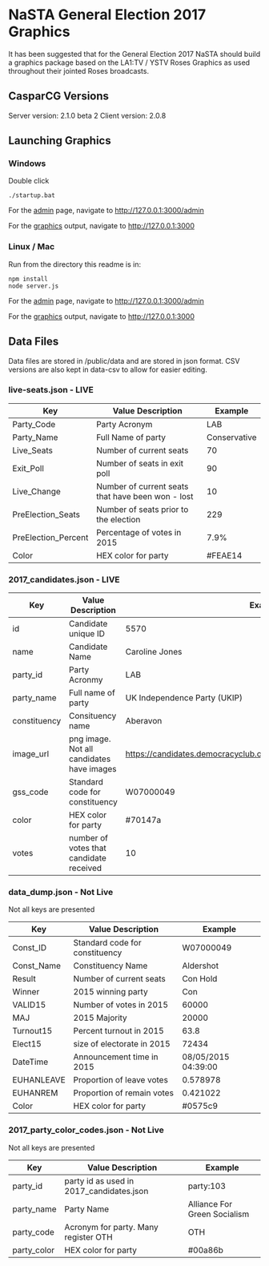 # NaSTA General Election 2017 Graphics

It has been suggested that for the General Election 2017 NaSTA should build a graphics package based on the LA1:TV / YSTV Roses Graphics as used throughout their jointed Roses broadcasts.

## CasparCG Versions
Server version: 2.1.0 beta 2
Client version: 2.0.8

## Launching Graphics

### Windows
Double click
```
./startup.bat
```

For the [admin](http://127.0.0.1:3000/admin) page, navigate to http://127.0.0.1:3000/admin

For the [graphics](http://127.0.0.1:3000) output, navigate to http://127.0.0.1:3000

### Linux / Mac
Run from the directory this readme is in:
```
npm install
node server.js
```

For the [admin](http://127.0.0.1:3000/admin) page, navigate to http://127.0.0.1:3000/admin

For the [graphics](http://127.0.0.1:3000) output, navigate to http://127.0.0.1:3000

## Data Files 
Data files are stored in /public/data and are stored in json format. CSV versions are also kept in data-csv to allow for easier editing.

### live-seats.json - LIVE

Key  | Value Description | Example
------------- | ------------- | -------------
Party_Code    | Party Acronym | LAB
Party_Name    | Full Name of party | Conservative
Live_Seats    | Number of current seats | 70
Exit_Poll     | Number of seats in exit poll | 90
Live_Change   | Number of current seats that have been won - lost | 10
PreElection_Seats | Number of seats prior to the election | 229
PreElection_Percent | Percentage of votes in 2015 | 7.9%
Color | HEX color for party | #FEAE14

### 2017_candidates.json - LIVE

Key  | Value Description | Example
------------- | ------------- | -------------
id    | Candidate unique ID | 5570
name    | Candidate Name | Caroline Jones
party_id    | Party Acronmy | LAB
party_name    | Full name of party | UK Independence Party (UKIP) 
constituency   | Consituency name | Aberavon
image_url | png image. Not all candidates have images | https://candidates.democracyclub.org.uk/media/images/images/5570.png
gss_code | Standard code for constituency | W07000049
color | HEX color for party | #70147a
votes | number of votes that candidate received | 10

### data_dump.json - Not Live

Not all keys are presented

Key  | Value Description | Example
------------- | ------------- | -------------
Const_ID    | Standard code for constituency | W07000049
Const_Name    | Constituency Name | Aldershot
Result    | Number of current seats | Con Hold
Winner    | 2015 winning party | Con
VALID15   |Number of votes in 2015 | 60000
MAJ | 2015 Majority | 20000
Turnout15 | Percent turnout in 2015 | 63.8
Elect15 | size of electorate in 2015 | 72434
DateTime | Announcement time in 2015 | 08/05/2015 04:39:00
EUHANLEAVE | Proportion of leave votes | 0.578978 
EUHANREM | Proportion of remain votes | 0.421022
Color | HEX color for party | #0575c9

### 2017_party_color_codes.json - Not Live

Not all keys are presented

Key  | Value Description | Example
------------- | ------------- | -------------
party_id    | party id as used in 2017_candidates.json | party:103
party_name    | Party Name | Alliance For Green Socialism
party_code | Acronym for party. Many register OTH | OTH
party_color | HEX color for party | #00a86b
